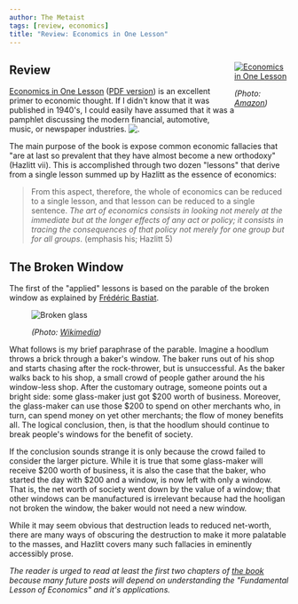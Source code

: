 ```yaml
---
author: The Metaist
tags: [review, economics]
title: "Review: Economics in One Lesson"
---
```


<figure style="float: right; width: 7em; margin: 0 0 1em 0;" markdown="1">

[![Economics in One Lesson]({{thumbnail}})][amazon]

<figcaption>
  <address markdown="1">

(Photo: [Amazon][amazon])</address>

</figcaption>
</figure>

[amazon]: http://www.amazon.com/gp/product/0517548232?ie=UTF8&tag=themet-20&linkCode=as2&camp=1789&creative=390957&creativeASIN=0517548232

## Review

[Economics in One Lesson][amazon] ([PDF version][1]) is an excellent primer to
economic thought. If I didn't know that it was published in 1940's, I could
easily have assumed that it was a pamphlet discussing the modern financial,
automotive, music, or newspaper industries. ![.](http://www.assoc-amazon.com/e/ir?t=themet-20&l=as2&o=1&a=0517548232)

The main purpose of the book is expose common economic fallacies that
"are at last so prevalent that they have almost become a new orthodoxy"
(Hazlitt vii). This is accomplished through two dozen "lessons" that derive from
a single lesson summed up by Hazlitt as the essence of economics:

> From this aspect, therefore, the whole of economics can be reduced to a single
> lesson, and that lesson can be reduced to a single sentence.
> _The art of economics consists in looking not merely at the immediate but at
> the longer effects of any act or policy; it consists in tracing the
> consequences of that policy not merely for one group but for all groups_.
> (emphasis his; Hazlitt 5)

## The Broken Window

The first of the "applied" lessons is based on the parable of the broken window
as explained by [Frédéric Bastiat](https://en.wikipedia.org/wiki/Fr%C3%A9d%C3%A9ric_Bastiat).

<figure markdown="1">

![Broken glass]({{IMG_URL}}/2009-12-09-broken-window.jpg)

<figcaption>
  <address markdown="1">

(Photo: [Wikimedia](http://commons.wikimedia.org/wiki/File:Broken_glass.jpg))</address>

</figcaption>
</figure><!--more-->

What follows is my brief paraphrase of the parable. Imagine a hoodlum throws a
brick through a baker's window. The baker runs out of his shop and starts
chasing after the rock-thrower, but is unsuccessful. As the baker walks back to
his shop, a small crowd of people gather around the his window-less shop. After
the customary outrage, someone points out a bright side: some glass-maker just
got $200 worth of business. Moreover, the glass-maker can use those $200 to
spend on other merchants who, in turn, can spend money on yet other merchants;
the flow of money benefits all. The logical conclusion, then, is that the
hoodlum should continue to break people's windows for the benefit of society.

If the conclusion sounds strange it is only because the crowd failed to consider
the larger picture. While it is true that some glass-maker will receive $200
worth of business, it is also the case that the baker, who started the day with
$200 and a window, is now left with only a window. That is, the net worth of
society went down by the value of a window; that other windows can be
manufactured is irrelevant because had the hooligan not broken the window, the
baker would not need a new window.

While it may seem obvious that destruction leads to reduced net-worth, there are
many ways of obscuring the destruction to make it more palatable to the masses,
and Hazlitt covers many such fallacies in eminently accessibly prose.

_The reader is urged to read at least the first two chapters of
[the book](http://www.fee.org/pdf/books/Economics_in_one_lesson.pdf) because
many future posts will depend on understanding the "Fundamental Lesson of
Economics" and it's applications._

[1]: http://www.fee.org/pdf/books/Economics_in_one_lesson.pdf
